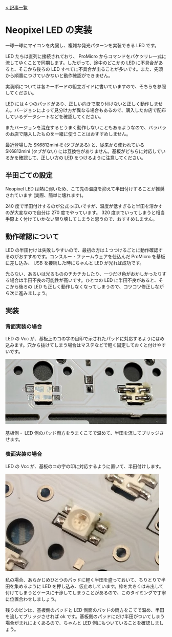 [< 記事一覧](Readme.markdown)

# Neopixel LED の実装

一球一球にマイコンを内臓し、複雑な発光パターンを実装できる LED です。

LED たちは直列に接続されており、 ProMicro からコマンドをバケツリレー式に流してゆくことで同期します。したがって、途中のどこかの LED に不具合があると、そこから後ろの LED すべてに不具合が出ることが多いです。また、先頭から順番につけていかないと動作確認ができません。

実装順については各キーボードの組立ガイドに書いていますので、そちらを参照してください。

LED には４つのパッドがあり、正しい向きで取り付けないと正しく動作しません。バージョンによって見分け方が異なる場合もあるので、購入したお店で配布しているデータシートなどを確認してください。

またバージョンを混在するとうまく動作しないこともあるようなので、バラバラのお店で購入したものを一緒に使うことはおすすめしません。

最近登場した SK6812mini-E (タブがある) と、従来から使われている SK6812mini (タブがない) には互換性がありません。基板がどちらに対応しているかを確認して、正しい方の LED をつけるように注意してください。

## 半田ごての設定

Neopixel LED は熱に弱いため、こて先の温度を抑えて半田付けすることが推奨されています (実際、簡単に壊れます)。

240 度で半田付けするのが公式っぽいですが、温度が低すぎると半田を溶かすのが大変なので自分は 270 度でやっています。 320 度までいってしまうと相当手際よく付けていかない限り壊してしまうと思うので、おすすめしません。

## 動作確認について

LED の半田付けは失敗しやすいので、最初の方は１つつけるごとに動作確認するのがおすすめです。コンスルー・ファームウェアを仕込んだ ProMicro を基板に差し込み、 USB を接続した時にちゃんと LED が光れば成功です。

光らない、あるいは光るもののチカチカしたり、一つだけ色がおかしかったりする場合は半田不良の可能性が高いです。ひとつの LED に半田不良があると、そこから後ろの LED も正しく動作しなくなってしまうので、コツコツ修正しながら次に進みましょう。

## 実装
### 背面実装の場合

LED の Vcc が、基板上のコの字の目印で示されたパッドに対応するようにはめ込みます。穴から抜けてしまう場合はマステなどで軽く固定しておくと付けやすいです。

![neopixel_backlight](img/neopixel_backlight.jpg)

基板側・ LED 側のパッド両方をうまくこてで温めて、半田を流してブリッジさせます。

### 表面実装の場合

LED の Vcc が、基板のコの字の印に対応するように置いて、半田付けします。

![neopixel_underglow](img/neopixel_underglow.jpg)

私の場合、あらかじめひとつのパッドに軽く半田を盛っておいて、ちりとりで半田を集めるように LED を押し込み、仮止めしています。枠を大きくはみ出して付けてしまうとケースに干渉してしまうことがあるので、このタイミングで丁寧に位置合わせしましょう。

残りのピンは、基板側のパッドと LED 側面のパッドの両方をこてで温め、半田を流してブリッジさせれば ok です。基板側のパッドにだけ半田がついてしまう場合がまれによくあるので、ちゃんと LED 側にもついていることを確認しましょう。

